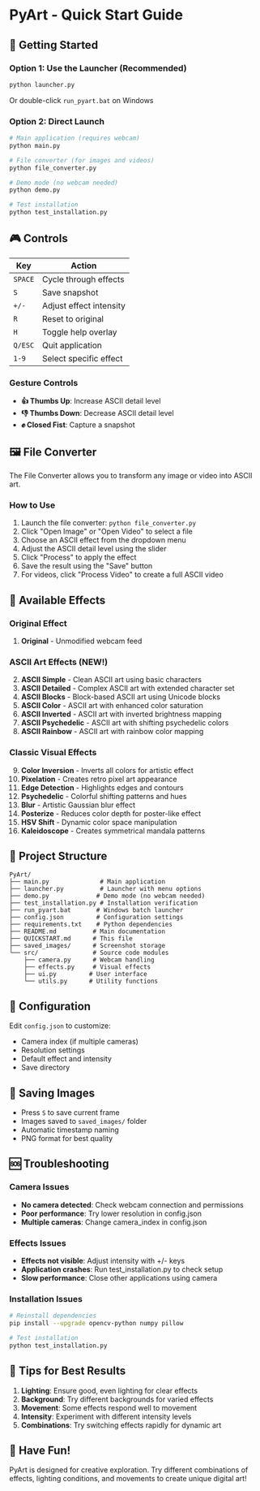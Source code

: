 # PyArt - Quick Start Guide

## 🚀 Getting Started

### Option 1: Use the Launcher (Recommended)
```bash
python launcher.py
```
Or double-click `run_pyart.bat` on Windows

### Option 2: Direct Launch
```bash
# Main application (requires webcam)
python main.py

# File converter (for images and videos)
python file_converter.py

# Demo mode (no webcam needed)
python demo.py

# Test installation
python test_installation.py
```

## 🎮 Controls

| Key | Action |
|-----|--------|
| `SPACE` | Cycle through effects |
| `S` | Save snapshot |
| `+/-` | Adjust effect intensity |
| `R` | Reset to original |
| `H` | Toggle help overlay |
| `Q/ESC` | Quit application |
| `1-9` | Select specific effect |

### Gesture Controls
- **👍 Thumbs Up**: Increase ASCII detail level
- **👎 Thumbs Down**: Decrease ASCII detail level
- **✊ Closed Fist**: Capture a snapshot

## 🖼️ File Converter

The File Converter allows you to transform any image or video into ASCII art.

### How to Use
1. Launch the file converter: `python file_converter.py`
2. Click "Open Image" or "Open Video" to select a file
3. Choose an ASCII effect from the dropdown menu
4. Adjust the ASCII detail level using the slider
5. Click "Process" to apply the effect
6. Save the result using the "Save" button
7. For videos, click "Process Video" to create a full ASCII video

## 🎨 Available Effects

### Original Effect
1. **Original** - Unmodified webcam feed

### ASCII Art Effects (NEW!)
2. **ASCII Simple** - Clean ASCII art using basic characters
3. **ASCII Detailed** - Complex ASCII art with extended character set
4. **ASCII Blocks** - Block-based ASCII art using Unicode blocks
5. **ASCII Color** - ASCII art with enhanced color saturation
6. **ASCII Inverted** - ASCII art with inverted brightness mapping
7. **ASCII Psychedelic** - ASCII art with shifting psychedelic colors
8. **ASCII Rainbow** - ASCII art with rainbow color mapping

### Classic Visual Effects
9. **Color Inversion** - Inverts all colors for artistic effect
10. **Pixelation** - Creates retro pixel art appearance
11. **Edge Detection** - Highlights edges and contours
12. **Psychedelic** - Colorful shifting patterns and hues
13. **Blur** - Artistic Gaussian blur effect
14. **Posterize** - Reduces color depth for poster-like effect
15. **HSV Shift** - Dynamic color space manipulation
16. **Kaleidoscope** - Creates symmetrical mandala patterns

## 📁 Project Structure

```
PyArt/
├── main.py              # Main application
├── launcher.py          # Launcher with menu options
├── demo.py             # Demo mode (no webcam needed)
├── test_installation.py # Installation verification
├── run_pyart.bat       # Windows batch launcher
├── config.json         # Configuration settings
├── requirements.txt    # Python dependencies
├── README.md          # Main documentation
├── QUICKSTART.md      # This file
├── saved_images/      # Screenshot storage
└── src/               # Source code modules
    ├── camera.py      # Webcam handling
    ├── effects.py     # Visual effects
    ├── ui.py         # User interface
    └── utils.py      # Utility functions
```

## 🔧 Configuration

Edit `config.json` to customize:
- Camera index (if multiple cameras)
- Resolution settings
- Default effect and intensity
- Save directory

## 📸 Saving Images

- Press `S` to save current frame
- Images saved to `saved_images/` folder
- Automatic timestamp naming
- PNG format for best quality

## 🆘 Troubleshooting

### Camera Issues
- **No camera detected**: Check webcam connection and permissions
- **Poor performance**: Try lower resolution in config.json
- **Multiple cameras**: Change camera_index in config.json

### Effects Issues
- **Effects not visible**: Adjust intensity with +/- keys
- **Application crashes**: Run test_installation.py to check setup
- **Slow performance**: Close other applications using camera

### Installation Issues
```bash
# Reinstall dependencies
pip install --upgrade opencv-python numpy pillow

# Test installation
python test_installation.py
```

## 🎯 Tips for Best Results

1. **Lighting**: Ensure good, even lighting for clear effects
2. **Background**: Try different backgrounds for varied effects
3. **Movement**: Some effects respond well to movement
4. **Intensity**: Experiment with different intensity levels
5. **Combinations**: Try switching effects rapidly for dynamic art

## 🌟 Have Fun!

PyArt is designed for creative exploration. Try different combinations of effects, lighting conditions, and movements to create unique digital art!
